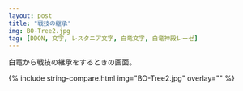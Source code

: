 ```yaml
---
layout: post
title: "戦技の継承"
img: BO-Tree2.jpg
tag: [DDON, 文字, レスタニア文字, 白竜文字, 白竜神殿レーゼ]
---
```


白竜から戦技の継承をするときの画面。

{% include string-compare.html img="BO-Tree2.jpg" overlay="" %}

> 


